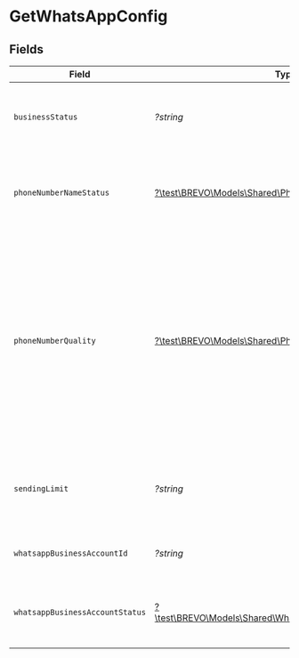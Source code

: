 # GetWhatsAppConfig


## Fields

| Field                                                                                                                                                       | Type                                                                                                                                                        | Required                                                                                                                                                    | Description                                                                                                                                                 | Example                                                                                                                                                     |
| ----------------------------------------------------------------------------------------------------------------------------------------------------------- | ----------------------------------------------------------------------------------------------------------------------------------------------------------- | ----------------------------------------------------------------------------------------------------------------------------------------------------------- | ----------------------------------------------------------------------------------------------------------------------------------------------------------- | ----------------------------------------------------------------------------------------------------------------------------------------------------------- |
| `businessStatus`                                                                                                                                            | *?string*                                                                                                                                                   | :heavy_minus_sign:                                                                                                                                          | Verification status information of the Business account                                                                                                     | verified                                                                                                                                                    |
| `phoneNumberNameStatus`                                                                                                                                     | [?\test\BREVO\Models\Shared\PhoneNumberNameStatus](../../models/shared/PhoneNumberNameStatus.md)                                                            | :heavy_minus_sign:                                                                                                                                          | Status of the name associated with WhatsApp Phone number                                                                                                    | APPROVED                                                                                                                                                    |
| `phoneNumberQuality`                                                                                                                                        | [?\test\BREVO\Models\Shared\PhoneNumberQuality](../../models/shared/PhoneNumberQuality.md)                                                                  | :heavy_minus_sign:                                                                                                                                          | Quality status of phone number associated with WhatsApp account. There are three quality ratings. example - **High (GREEN) , Medium (YELLOW) and Low(RED)** | GREEN                                                                                                                                                       |
| `sendingLimit`                                                                                                                                              | *?string*                                                                                                                                                   | :heavy_minus_sign:                                                                                                                                          | Sending limit Information of the WhatsApp API account                                                                                                       | TIER_1K                                                                                                                                                     |
| `whatsappBusinessAccountId`                                                                                                                                 | *?string*                                                                                                                                                   | :heavy_minus_sign:                                                                                                                                          | Id of the WhatsApp business account                                                                                                                         | 105569359072383                                                                                                                                             |
| `whatsappBusinessAccountStatus`                                                                                                                             | [?\test\BREVO\Models\Shared\WhatsappBusinessAccountStatus](../../models/shared/WhatsappBusinessAccountStatus.md)                                            | :heavy_minus_sign:                                                                                                                                          | Status information related to WhatsApp API account                                                                                                          | APPROVED                                                                                                                                                    |